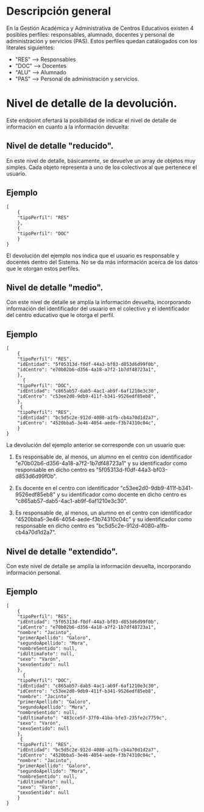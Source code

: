 # Descripción general

En la Gestión Académica y Administrativa de Centros Educativos existen 4 posibles perfiles: responsables, alumnado, docentes y personal de administración y servicios (PAS). Estos perfiles quedan catálogados con los literales siguientes:

* "RES" --> Responsables
* "DOC" --> Docentes
* "ALU" --> Alumnado
* "PAS" --> Personal de administración y servicios.

# Nivel de detalle de la devolución. 
Este endpoint ofertará la posibilidad de indicar el nivel de detalle de información en cuanto a la información devuelta:

## Nivel de detalle "reducido". 

En este nivel de detalle, básicamente, se devuelve un array de objetos muy simples. Cada objeto representa a uno de los colectivos al que pertenece el usuario. 

## Ejemplo

~~~
[
    {
    "tipoPerfil": "RES"
    },
    {
    "tipoPerfil": "DOC"
    }
}
~~~

El devolución del ejemplo nos indica que el usuario es responsable y docentes dentro del Sistema. No se da más información acerca de los datos que le otorgan estos perfiles.



## Nivel de detalle "medio". 

Con este nivel de detalle se amplía la información devuelta, incorporando información del identificador del usuario en el colectivo y el identificador del centro educativo que le otorga el perfil.


## Ejemplo

~~~
[
    {
    "tipoPerfil": "RES",
    "idEntidad": "5f05313d-f0df-44a3-bf03-d853d6d99f0b",
    "idCentro": "e70b02b6-d356-4a18-a7f2-1b7df48723a1",
    },
      {
    "tipoPerfil": "DOC",
    "idEntidad": "c865ab57-dab5-4ac1-ab9f-6af1210e3c30",
    "idCentro": "c53ee2d0-9db9-411f-b341-9526edf85eb8",
    },
     {
    "tipoPerfil": "RES",
    "idEntidad": "bc5d5c2e-912d-4080-a1fb-cb4a70d1d2a7",
    "idCentro": "4520bba5-3e46-4054-aede-f3b74310c04c",
    }
}
~~~

La devolución del ejemplo anterior se corresponde con un usuario que:

1. Es responsable de, al menos, un alumno en el centro con identificador "e70b02b6-d356-4a18-a7f2-1b7df48723a1" y su identificador como responsable en dicho centro es "5f05313d-f0df-44a3-bf03-d853d6d99f0b".

2. Es docente en el centro con identificador "c53ee2d0-9db9-411f-b341-9526edf85eb8" y su identificador como docente en dicho centro es "c865ab57-dab5-4ac1-ab9f-6af1210e3c30".

3. Es responsable de, al menos, un alumno en el centro con identificador "4520bba5-3e46-4054-aede-f3b74310c04c" y su identificador como responsable en dicho centro es "bc5d5c2e-912d-4080-a1fb-cb4a70d1d2a7".



## Nivel de detalle "extendido". 

Con este nivel de detalle se amplía la información devuelta, incorporando información personal.


## Ejemplo

~~~
[
    {
    "tipoPerfil": "RES",
    "idEntidad": "5f05313d-f0df-44a3-bf03-d853d6d99f0b",
    "idCentro": "e70b02b6-d356-4a18-a7f2-1b7df48723a1",
	"nombre": "Jacinto",
    "primerApellido": "Galoro",
    "segundoApellido": "Mora",
    "nombreSentido": null,
    "idUltimaFoto": null,
    "sexo": "Varón",
    "sexoSentido": null
    },
      {
    "tipoPerfil": "DOC",
    "idEntidad": "c865ab57-dab5-4ac1-ab9f-6af1210e3c30",
    "idCentro": "c53ee2d0-9db9-411f-b341-9526edf85eb8",
	"nombre": "Jacinto",
    "primerApellido": "Galoro",
    "segundoApellido": "Mora",
    "nombreSentido": null,
    "idUltimaFoto": "483cce5f-37f0-41ba-bfe3-235fe2c7759c",
    "sexo": "Varón",
    "sexoSentido": null
    },
     {
    "tipoPerfil": "RES",
    "idEntidad": "bc5d5c2e-912d-4080-a1fb-cb4a70d1d2a7",
    "idCentro": "4520bba5-3e46-4054-aede-f3b74310c04c",
	"nombre": "Jacinto",
    "primerApellido": "Galoro",
    "segundoApellido": "Mora",
    "nombreSentido": null,
    "idUltimaFoto": null,
    "sexo": "Varón",
    "sexoSentido": null
    }
}
~~~